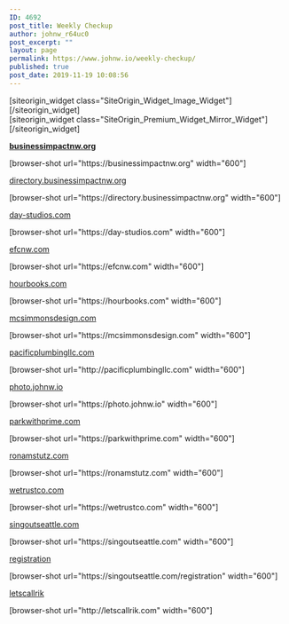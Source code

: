 ```yaml
---
ID: 4692
post_title: Weekly Checkup
author: johnw_r64uc0
post_excerpt: ""
layout: page
permalink: https://www.johnw.io/weekly-checkup/
published: true
post_date: 2019-11-19 10:08:56
---
```

<div id="pl-4692"  class="panel-layout" ><div id="pg-4692-0"  class="panel-grid panel-has-style"  data-style="{&quot;class&quot;:&quot;project-header-row&quot;,&quot;background_image_attachment&quot;:false,&quot;background_display&quot;:&quot;tile&quot;,&quot;bottom_margin&quot;:&quot;60px&quot;,&quot;collapse_behaviour&quot;:&quot;no_collapse&quot;,&quot;cell_alignment&quot;:&quot;center&quot;,&quot;disable_row&quot;:&quot;&quot;,&quot;disable_desktop&quot;:&quot;&quot;,&quot;disable_tablet&quot;:&quot;&quot;,&quot;disable_mobile&quot;:&quot;&quot;,&quot;animation_event&quot;:&quot;enter&quot;,&quot;animation_screen_offset&quot;:&quot;0&quot;,&quot;animation_duration&quot;:&quot;1&quot;,&quot;animation_repeat&quot;:&quot;&quot;,&quot;animation_hide&quot;:true,&quot;animation_state_end&quot;:&quot;visible&quot;,&quot;animation_delay&quot;:&quot;0&quot;,&quot;animation_debounce&quot;:&quot;0.1&quot;}" ><div class="project-header-row panel-row-style panel-row-style-for-4692-0" ><div id="pgc-4692-0-0"  class="panel-grid-cell"  data-weight="0.55359056806002" ><div id="panel-4692-0-0-0" class="so-panel widget widget_sow-image panel-first-child panel-last-child" data-index="0" data-style="{&quot;class&quot;:&quot;project-logo&quot;,&quot;padding&quot;:&quot;0px 0px 0px 100px&quot;,&quot;mobile_padding&quot;:&quot;20px 0px 0px 20px&quot;,&quot;background_image_attachment&quot;:false,&quot;background_display&quot;:&quot;tile&quot;,&quot;so_cpt_readonly&quot;:&quot;&quot;,&quot;disable_widget&quot;:&quot;&quot;,&quot;disable_desktop&quot;:&quot;&quot;,&quot;disable_tablet&quot;:&quot;&quot;,&quot;disable_mobile&quot;:&quot;&quot;,&quot;animation_event&quot;:&quot;enter&quot;,&quot;animation_screen_offset&quot;:&quot;0&quot;,&quot;animation_duration&quot;:&quot;1&quot;,&quot;animation_repeat&quot;:&quot;&quot;,&quot;animation_hide&quot;:true,&quot;animation_state_end&quot;:&quot;visible&quot;,&quot;animation_delay&quot;:&quot;0&quot;,&quot;animation_debounce&quot;:&quot;0.1&quot;}" data-label="Logo" ><div class="project-logo panel-widget-style panel-widget-style-for-4692-0-0-0" >[siteorigin_widget class="SiteOrigin_Widget_Image_Widget"]<input type="hidden" value="{&quot;instance&quot;:{&quot;image&quot;:363,&quot;image_fallback&quot;:&quot;&quot;,&quot;size&quot;:&quot;full&quot;,&quot;align&quot;:&quot;left&quot;,&quot;title_align&quot;:&quot;default&quot;,&quot;title&quot;:&quot;&quot;,&quot;title_position&quot;:&quot;hidden&quot;,&quot;alt&quot;:&quot;&quot;,&quot;url&quot;:&quot;post: 573&quot;,&quot;bound&quot;:true,&quot;new_window&quot;:false,&quot;full_width&quot;:false},&quot;args&quot;:{&quot;before_widget&quot;:&quot;&lt;div id=\&quot;panel-4692-0-0-0\&quot; class=\&quot;so-panel widget widget_sow-image panel-first-child panel-last-child\&quot; data-index=\&quot;0\&quot; data-style=\&quot;{&amp;quot;class&amp;quot;:&amp;quot;project-logo&amp;quot;,&amp;quot;padding&amp;quot;:&amp;quot;0px 0px 0px 100px&amp;quot;,&amp;quot;mobile_padding&amp;quot;:&amp;quot;20px 0px 0px 20px&amp;quot;,&amp;quot;background_image_attachment&amp;quot;:false,&amp;quot;background_display&amp;quot;:&amp;quot;tile&amp;quot;,&amp;quot;so_cpt_readonly&amp;quot;:&amp;quot;&amp;quot;,&amp;quot;disable_widget&amp;quot;:&amp;quot;&amp;quot;,&amp;quot;disable_desktop&amp;quot;:&amp;quot;&amp;quot;,&amp;quot;disable_tablet&amp;quot;:&amp;quot;&amp;quot;,&amp;quot;disable_mobile&amp;quot;:&amp;quot;&amp;quot;,&amp;quot;animation_event&amp;quot;:&amp;quot;enter&amp;quot;,&amp;quot;animation_screen_offset&amp;quot;:&amp;quot;0&amp;quot;,&amp;quot;animation_duration&amp;quot;:&amp;quot;1&amp;quot;,&amp;quot;animation_repeat&amp;quot;:&amp;quot;&amp;quot;,&amp;quot;animation_hide&amp;quot;:true,&amp;quot;animation_state_end&amp;quot;:&amp;quot;visible&amp;quot;,&amp;quot;animation_delay&amp;quot;:&amp;quot;0&amp;quot;,&amp;quot;animation_debounce&amp;quot;:&amp;quot;0.1&amp;quot;}\&quot; data-label=\&quot;Logo\&quot; &gt;&lt;div class=\&quot;project-logo panel-widget-style panel-widget-style-for-4692-0-0-0\&quot; &gt;&quot;,&quot;after_widget&quot;:&quot;&lt;\/div&gt;&lt;\/div&gt;&quot;,&quot;before_title&quot;:&quot;&lt;h3 class=\&quot;widget-title\&quot;&gt;&quot;,&quot;after_title&quot;:&quot;&lt;\/h3&gt;&quot;,&quot;widget_id&quot;:&quot;widget-0-0-0&quot;}}" />[/siteorigin_widget]</div></div></div><div id="pgc-4692-0-1"  class="panel-grid-cell"  data-weight="0.44640943193998" ><div id="panel-4692-0-1-0" class="so-panel widget widget_so-premium-mirror-widget panel-first-child panel-last-child" data-index="1" data-style="{&quot;class&quot;:&quot;project-social&quot;,&quot;background_image_attachment&quot;:false,&quot;background_display&quot;:&quot;tile&quot;,&quot;so_cpt_readonly&quot;:&quot;&quot;,&quot;disable_widget&quot;:&quot;&quot;,&quot;disable_desktop&quot;:&quot;&quot;,&quot;disable_tablet&quot;:&quot;&quot;,&quot;disable_mobile&quot;:&quot;&quot;,&quot;animation_event&quot;:&quot;enter&quot;,&quot;animation_screen_offset&quot;:&quot;0&quot;,&quot;animation_duration&quot;:&quot;1&quot;,&quot;animation_repeat&quot;:&quot;&quot;,&quot;animation_hide&quot;:true,&quot;animation_state_end&quot;:&quot;visible&quot;,&quot;animation_delay&quot;:&quot;0&quot;,&quot;animation_debounce&quot;:&quot;0.1&quot;}" ><div class="project-social panel-widget-style panel-widget-style-for-4692-0-1-0" >[siteorigin_widget class="SiteOrigin_Premium_Widget_Mirror_Widget"]<input type="hidden" value="{&quot;instance&quot;:{&quot;mirror_widget&quot;:&quot;social-media&quot;},&quot;args&quot;:{&quot;before_widget&quot;:&quot;&lt;div id=\&quot;panel-4692-0-1-0\&quot; class=\&quot;so-panel widget widget_so-premium-mirror-widget panel-first-child panel-last-child\&quot; data-index=\&quot;1\&quot; data-style=\&quot;{&amp;quot;class&amp;quot;:&amp;quot;project-social&amp;quot;,&amp;quot;background_image_attachment&amp;quot;:false,&amp;quot;background_display&amp;quot;:&amp;quot;tile&amp;quot;,&amp;quot;so_cpt_readonly&amp;quot;:&amp;quot;&amp;quot;,&amp;quot;disable_widget&amp;quot;:&amp;quot;&amp;quot;,&amp;quot;disable_desktop&amp;quot;:&amp;quot;&amp;quot;,&amp;quot;disable_tablet&amp;quot;:&amp;quot;&amp;quot;,&amp;quot;disable_mobile&amp;quot;:&amp;quot;&amp;quot;,&amp;quot;animation_event&amp;quot;:&amp;quot;enter&amp;quot;,&amp;quot;animation_screen_offset&amp;quot;:&amp;quot;0&amp;quot;,&amp;quot;animation_duration&amp;quot;:&amp;quot;1&amp;quot;,&amp;quot;animation_repeat&amp;quot;:&amp;quot;&amp;quot;,&amp;quot;animation_hide&amp;quot;:true,&amp;quot;animation_state_end&amp;quot;:&amp;quot;visible&amp;quot;,&amp;quot;animation_delay&amp;quot;:&amp;quot;0&amp;quot;,&amp;quot;animation_debounce&amp;quot;:&amp;quot;0.1&amp;quot;}\&quot; &gt;&lt;div class=\&quot;project-social panel-widget-style panel-widget-style-for-4692-0-1-0\&quot; &gt;&quot;,&quot;after_widget&quot;:&quot;&lt;\/div&gt;&lt;\/div&gt;&quot;,&quot;before_title&quot;:&quot;&lt;h3 class=\&quot;widget-title\&quot;&gt;&quot;,&quot;after_title&quot;:&quot;&lt;\/h3&gt;&quot;,&quot;widget_id&quot;:&quot;widget-0-1-0&quot;}}" />[/siteorigin_widget]</div></div></div></div></div><div id="pg-4692-1"  class="panel-grid panel-has-style"  data-style="{&quot;class&quot;:&quot;.cedar-titles&quot;,&quot;background_image_attachment&quot;:false,&quot;background_display&quot;:&quot;tile&quot;,&quot;bottom_margin&quot;:&quot;0px&quot;,&quot;cell_alignment&quot;:&quot;flex-start&quot;,&quot;disable_row&quot;:&quot;&quot;,&quot;disable_desktop&quot;:&quot;&quot;,&quot;disable_tablet&quot;:&quot;&quot;,&quot;disable_mobile&quot;:&quot;&quot;,&quot;animation_event&quot;:&quot;enter&quot;,&quot;animation_screen_offset&quot;:&quot;0&quot;,&quot;animation_duration&quot;:&quot;1&quot;,&quot;animation_repeat&quot;:&quot;&quot;,&quot;animation_hide&quot;:true,&quot;animation_state_end&quot;:&quot;visible&quot;,&quot;animation_delay&quot;:&quot;0&quot;,&quot;animation_debounce&quot;:&quot;0.1&quot;}"  data-ratio="0.41421356"  data-ratio-direction="right" ><div class="cedar-titles panel-row-style panel-row-style-for-4692-1" ><div id="pgc-4692-1-0"  class="panel-grid-cell"  data-style="{&quot;background_image_attachment&quot;:false,&quot;background_display&quot;:&quot;tile&quot;,&quot;vertical_alignment&quot;:&quot;auto&quot;,&quot;animation_event&quot;:&quot;enter&quot;,&quot;animation_screen_offset&quot;:&quot;0&quot;,&quot;animation_duration&quot;:&quot;1&quot;,&quot;animation_repeat&quot;:&quot;&quot;,&quot;animation_hide&quot;:true,&quot;animation_state_end&quot;:&quot;visible&quot;,&quot;animation_delay&quot;:&quot;0&quot;,&quot;animation_debounce&quot;:&quot;0.1&quot;}"  data-weight="1" ><div id="panel-4692-1-0-0" class="so-panel widget widget_sow-editor panel-first-child panel-last-child" data-index="2" data-style="{&quot;id&quot;:&quot;checkup&quot;,&quot;padding&quot;:&quot;50px 50px 50px 100px&quot;,&quot;mobile_padding&quot;:&quot;50px 20px 50px 20px&quot;,&quot;background_image_attachment&quot;:false,&quot;background_display&quot;:&quot;tile&quot;,&quot;so_cpt_readonly&quot;:&quot;&quot;,&quot;disable_widget&quot;:&quot;&quot;,&quot;disable_desktop&quot;:&quot;&quot;,&quot;disable_tablet&quot;:&quot;&quot;,&quot;disable_mobile&quot;:&quot;&quot;,&quot;animation_event&quot;:&quot;enter&quot;,&quot;animation_screen_offset&quot;:&quot;0&quot;,&quot;animation_duration&quot;:&quot;1&quot;,&quot;animation_repeat&quot;:&quot;&quot;,&quot;animation_hide&quot;:true,&quot;animation_state_end&quot;:&quot;visible&quot;,&quot;animation_delay&quot;:&quot;0&quot;,&quot;animation_debounce&quot;:&quot;0.1&quot;}" data-label="content" ><div id="checkup" class="panel-widget-style panel-widget-style-for-4692-1-0-0" ><div class="so-widget-sow-editor so-widget-sow-editor-base">
<div class="siteorigin-widget-tinymce textwidget">
	<p><a href="https://businessimpactnw.org"><strong>businessimpactnw.org</strong></a></p>
<p>[browser-shot url="https://businessimpactnw.org" width="600"]</p>
<p><a href="https://directory.businessimpactnw.org">directory.businessimpactnw.org</a></p>
<p>[browser-shot url="https://directory.businessimpactnw.org" width="600"]</p>
<p><a href="https://day-studios.com">day-studios.com</a></p>
<p>[browser-shot url="https://day-studios.com" width="600"]</p>
<p><a href="https://efcnw.com">efcnw.com</a></p>
<p>[browser-shot url="https://efcnw.com" width="600"]</p>
<p><a href="https://hourbooks.com">hourbooks.com</a></p>
<p>[browser-shot url="https://hourbooks.com" width="600"]</p>
<p><a href="https://mcsimmonsdesign.com">mcsimmonsdesign.com</a></p>
<p>[browser-shot url="https://mcsimmonsdesign.com" width="600"]</p>
<p><a href="https://pacificplumbingllc.com">pacificplumbingllc.com</a></p>
<p>[browser-shot url="http://pacificplumbingllc.com" width="600"]</p>
<p><a href="https://photo.johnw.io">photo.johnw.io</a></p>
<p>[browser-shot url="https://photo.johnw.io" width="600"]</p>
<p><a href="https://parkwithprime.com">parkwithprime.com</a></p>
<p>[browser-shot url="https://parkwithprime.com" width="600"]</p>
<p><a href="https://ronamstutz.com">ronamstutz.com</a></p>
<p>[browser-shot url="https://ronamstutz.com" width="600"]</p>
<p><a href="https://wetrustco.com">wetrustco.com</a></p>
<p>[browser-shot url="https://wetrustco.com" width="600"]</p>
<p><a href="https://singoutseattle.com">singoutseattle.com</a></p>
<p>[browser-shot url="https://singoutseattle.com" width="600"]</p>
<p><a href="https://singoutseattle.com/registration">registration</a></p>
<p>[browser-shot url="https://singoutseattle.com/registration" width="600"]</p>
<p><a href="http://letscallrik.com">letscallrik</a></p>
<p>[browser-shot url="http://letscallrik.com" width="600"]</p>
</div>
</div></div></div></div></div></div></div>